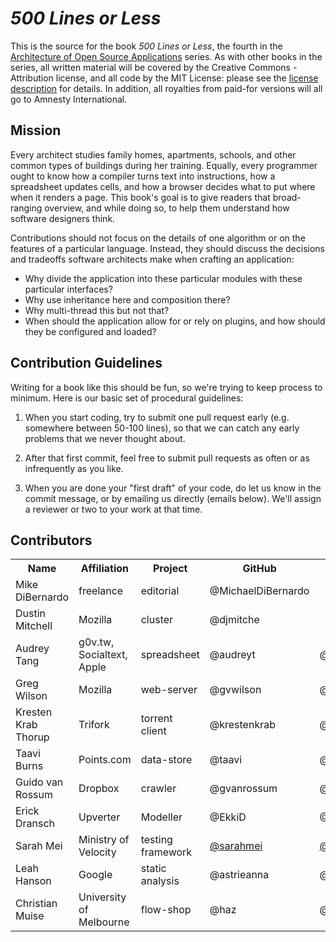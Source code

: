 *500 Lines or Less*
===================

This is the source for the book *500 Lines or Less*,
the fourth in the [Architecture of Open Source Applications](http://aosabook.org) series.
As with other books in the series,
all written material will be covered by the Creative Commons - Attribution license,
and all code by the MIT License:
please see the [license description](LICENSE.md) for details.
In addition,
all royalties from paid-for versions will all go to Amnesty International.

Mission
-------

Every architect studies family homes,
apartments,
schools,
and other common types of buildings during her training.
Equally,
every programmer ought to know how a compiler turns text into instructions,
how a spreadsheet updates cells,
and how a browser decides what to put where when it renders a page.
This book's goal is to give readers that broad-ranging overview,
and while doing so,
to help them understand how software designers think.

Contributions should not focus on the details of one algorithm
or on the features of a particular language.
Instead,
they should discuss the decisions and tradeoffs software architects make when crafting an application:

*   Why divide the application into these particular modules with these particular interfaces?
*   Why use inheritance here and composition there?
*   Why multi-thread this but not that?
*   When should the application allow for or rely on plugins,
    and how should they be configured and loaded?

Contribution Guidelines
-----------------------

Writing for a book like this should be fun, so we're trying to keep process to
minimum. Here is our basic set of procedural guidelines:

1. When you start coding, try to submit one pull request early (e.g. somewhere
   between 50-100 lines), so that we can catch any early problems that we never
   thought about.

2. After that first commit, feel free to submit pull requests as often or as
   infrequently as you like.

3. When you are done your "first draft" of your code, do let us know in the
   commit message, or by emailing us directly (emails below). We'll assign a
   reviewer or two to your work at that time.

Contributors
------------

<table>
  <tr>
    <th>Name</th>
    <th>Affiliation</th>
    <th>Project</th>
    <th>GitHub</th>
    <th>Twitter</th>
    <th>Email (if you choose)</th>
  </tr>
  <tr>
    <td>Mike DiBernardo</td>
    <td>freelance</td>
    <td>editorial</td>
    <td>@MichaelDiBernardo</td>
    <td></td>
    <td>mikedebo@gmail.com</td>
  </tr>
  <tr>
    <td>Dustin Mitchell</td>
    <td>Mozilla</td>
    <td>cluster</td>
    <td>@djmitche</td>
    <td>&nbsp;</td>
    <td>dustin@mozila.com</td>
  </tr>
  <tr>
    <td>Audrey Tang</td>
    <td>g0v.tw, Socialtext, Apple</td>
    <td>spreadsheet</td>
    <td>@audreyt</td>
    <td>@audreyt</td>
    <td>audreyt@audreyt.org</td>
  </tr>
  <tr>
    <td>Greg Wilson</td>
    <td>Mozilla</td>
    <td>web-server</td>
    <td>@gvwilson</td>
    <td>@gvwilson</td>
    <td>gvwilson@third-bit.com</td>
  </tr>
  <tr>
    <td>Kresten Krab Thorup</td>
    <td>Trifork</td>
    <td>torrent client</td>
    <td>@krestenkrab</td>
    <td>@drkrab</td>
    <td>krab@trifork.com</td>
  </tr>
  <tr>
    <td>Taavi Burns</td>
    <td>Points.com</td>
    <td>data-store</td>
    <td>@taavi</td>
    <td>@jaaaarel</td>
    <td>taavi.burns@points.com</td>
  </tr>
  <tr>
    <td>Guido van Rossum</td>
    <td>Dropbox</td>
    <td>crawler</td>
    <td>@gvanrossum</td>
    <td>@gvanrossum</td>
    <td>guido@python.org</td>
  </tr>
  <tr>
    <td>Erick Dransch</td>
    <td>Upverter</td>
    <td>Modeller</td>
    <td>@EkkiD</td>
    <td>@ErickDransch</td>
    <td>erick.dransch@upverter.com</td>
  </tr>
  <tr>
    <td>Sarah Mei</td>
    <td>Ministry of Velocity</td>
    <td>testing framework</td>
    <td><a href='http://github.com/sarahmei'>@sarahmei</a></td>
    <td><a href='http://twitter.com/sarahmei'>@sarahmei</a></td>
    <td></td>
  </tr>
  <tr>
    <td>Leah Hanson</td>
    <td>Google</td>
    <td>static analysis</td>
    <td>@astrieanna</td>
    <td>@astrieanna</td>
    <td>leah.a.hanson@gmail.com</td>
  </tr>
  <tr>
    <td>Christian Muise</td>
    <td>University of Melbourne</td>
    <td>flow-shop</td>
    <td>@haz</td>
    <td>@cjmuise</td>
    <td>christian.muise@gmail.com</td>
  </tr>
</table>
